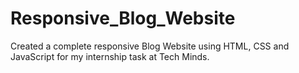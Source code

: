 # Responsive_Blog_Website
 Created a complete responsive Blog Website using HTML, CSS and JavaScript for my internship task at Tech Minds.
